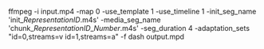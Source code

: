 ffmpeg -i input.mp4 -map 0 -use_template 1 -use_timeline 1 -init_seg_name 'init_$RepresentationID$.m4s' -media_seg_name 'chunk_$RepresentationID$_$Number%05d$.m4s' -seg_duration 4 -adaptation_sets "id=0,streams=v id=1,streams=a" -f dash output.mpd
